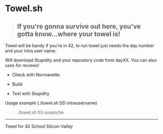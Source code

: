 # Towel.sh
>  ## If you're gonna survive out here, you've gotta know...where your towel is!

Towel will be handy if you're in 42, to run towel just needs the day number and your intra user name.

Will download Stupidity and your repository code from dayXX. You can also uses for reviews!

* Check with Normanette

* Build

* Test with Stupidity

Usage example (./towel.sh DD intrausername)
> ./towel.sh 03 ossanche

___

Towel for 42 School Silicon Valley
